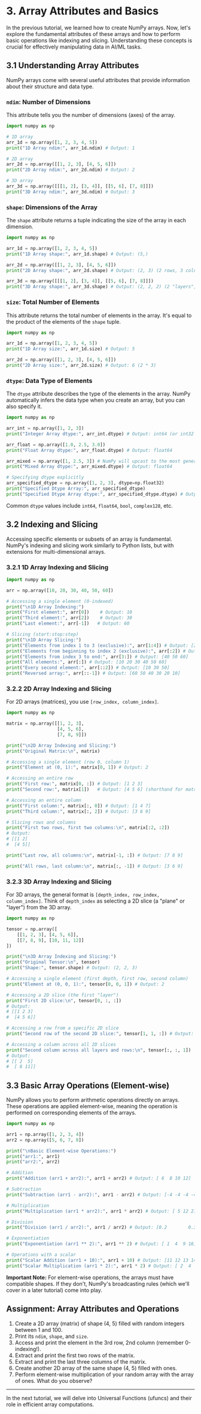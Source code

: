 # 3. Array Attributes and Basics

In the previous tutorial, we learned how to create NumPy arrays. Now, let's explore the fundamental attributes of these arrays and how to perform basic operations like indexing and slicing. Understanding these concepts is crucial for effectively manipulating data in AI/ML tasks.

## 3.1 Understanding Array Attributes

NumPy arrays come with several useful attributes that provide information about their structure and data type.

### `ndim`: Number of Dimensions

This attribute tells you the number of dimensions (axes) of the array.

```python
import numpy as np

# 1D array
arr_1d = np.array([1, 2, 3, 4, 5])
print("1D Array ndim:", arr_1d.ndim) # Output: 1

# 2D array
arr_2d = np.array([[1, 2, 3], [4, 5, 6]])
print("2D Array ndim:", arr_2d.ndim) # Output: 2

# 3D array
arr_3d = np.array([[[1, 2], [3, 4]], [[5, 6], [7, 8]]])
print("3D Array ndim:", arr_3d.ndim) # Output: 3
```

### `shape`: Dimensions of the Array

The `shape` attribute returns a tuple indicating the size of the array in each dimension.

```python
import numpy as np

arr_1d = np.array([1, 2, 3, 4, 5])
print("1D Array shape:", arr_1d.shape) # Output: (5,)

arr_2d = np.array([[1, 2, 3], [4, 5, 6]])
print("2D Array shape:", arr_2d.shape) # Output: (2, 3) (2 rows, 3 columns)

arr_3d = np.array([[[1, 2], [3, 4]], [[5, 6], [7, 8]]])
print("3D Array shape:", arr_3d.shape) # Output: (2, 2, 2) (2 "layers", 2 rows, 2 columns)
```

### `size`: Total Number of Elements

This attribute returns the total number of elements in the array. It's equal to the product of the elements of the `shape` tuple.

```python
import numpy as np

arr_1d = np.array([1, 2, 3, 4, 5])
print("1D Array size:", arr_1d.size) # Output: 5

arr_2d = np.array([[1, 2, 3], [4, 5, 6]])
print("2D Array size:", arr_2d.size) # Output: 6 (2 * 3)
```

### `dtype`: Data Type of Elements

The `dtype` attribute describes the type of the elements in the array. NumPy automatically infers the data type when you create an array, but you can also specify it.

```python
import numpy as np

arr_int = np.array([1, 2, 3])
print("Integer Array dtype:", arr_int.dtype) # Output: int64 (or int32 depending on system)

arr_float = np.array([1.0, 2.5, 3.0])
print("Float Array dtype:", arr_float.dtype) # Output: float64

arr_mixed = np.array([1, 2.5, 3]) # NumPy will upcast to the most general type
print("Mixed Array dtype:", arr_mixed.dtype) # Output: float64

# Specifying dtype explicitly
arr_specified_dtype = np.array([1, 2, 3], dtype=np.float32)
print("Specified Dtype Array:", arr_specified_dtype)
print("Specified Dtype Array dtype:", arr_specified_dtype.dtype) # Output: float32
```

Common `dtype` values include `int64`, `float64`, `bool`, `complex128`, etc.

## 3.2 Indexing and Slicing

Accessing specific elements or subsets of an array is fundamental. NumPy's indexing and slicing work similarly to Python lists, but with extensions for multi-dimensional arrays.

### 3.2.1 1D Array Indexing and Slicing

```python
import numpy as np

arr = np.array([10, 20, 30, 40, 50, 60])

# Accessing a single element (0-indexed)
print("\n1D Array Indexing:")
print("First element:", arr[0])    # Output: 10
print("Third element:", arr[2])    # Output: 30
print("Last element:", arr[-1])   # Output: 60

# Slicing (start:stop:step)
print("\n1D Array Slicing:")
print("Elements from index 1 to 3 (exclusive):", arr[1:4]) # Output: [20 30 40]
print("Elements from beginning to index 2 (exclusive):", arr[:2]) # Output: [10 20]
print("Elements from index 3 to end:", arr[3:]) # Output: [40 50 60]
print("All elements:", arr[:]) # Output: [10 20 30 40 50 60]
print("Every second element:", arr[::2]) # Output: [10 30 50]
print("Reversed array:", arr[::-1]) # Output: [60 50 40 30 20 10]
```

### 3.2.2 2D Array Indexing and Slicing

For 2D arrays (matrices), you use `[row_index, column_index]`.

```python
import numpy as np

matrix = np.array([[1, 2, 3],
                   [4, 5, 6],
                   [7, 8, 9]])

print("\n2D Array Indexing and Slicing:")
print("Original Matrix:\n", matrix)

# Accessing a single element (row 0, column 1)
print("Element at (0, 1):", matrix[0, 1]) # Output: 2

# Accessing an entire row
print("First row:", matrix[0, :]) # Output: [1 2 3]
print("Second row:", matrix[1])   # Output: [4 5 6] (shorthand for matrix[1, :])

# Accessing an entire column
print("First column:", matrix[:, 0]) # Output: [1 4 7]
print("Third column:", matrix[:, 2]) # Output: [3 6 9]

# Slicing rows and columns
print("First two rows, first two columns:\n", matrix[:2, :2])
# Output:
# [[1 2]
#  [4 5]]

print("Last row, all columns:\n", matrix[-1, :]) # Output: [7 8 9]

print("All rows, last column:\n", matrix[:, -1]) # Output: [3 6 9]
```

### 3.2.3 3D Array Indexing and Slicing

For 3D arrays, the general format is `[depth_index, row_index, column_index]`. Think of `depth_index` as selecting a 2D slice (a "plane" or "layer") from the 3D array.

```python
import numpy as np

tensor = np.array([
    [[1, 2, 3], [4, 5, 6]],
    [[7, 8, 9], [10, 11, 12]]
])

print("\n3D Array Indexing and Slicing:")
print("Original Tensor:\n", tensor)
print("Shape:", tensor.shape) # Output: (2, 2, 3)

# Accessing a single element (first depth, first row, second column)
print("Element at (0, 0, 1):", tensor[0, 0, 1]) # Output: 2

# Accessing a 2D slice (the first "layer")
print("First 2D slice:\n", tensor[0, :, :])
# Output:
# [[1 2 3]
#  [4 5 6]]

# Accessing a row from a specific 2D slice
print("Second row of the second 2D slice:", tensor[1, 1, :]) # Output: [10 11 12]

# Accessing a column across all 2D slices
print("Second column across all layers and rows:\n", tensor[:, :, 1])
# Output:
# [[ 2  5]
#  [ 8 11]]
```

## 3.3 Basic Array Operations (Element-wise)

NumPy allows you to perform arithmetic operations directly on arrays. These operations are applied element-wise, meaning the operation is performed on corresponding elements of the arrays.

```python
import numpy as np

arr1 = np.array([1, 2, 3, 4])
arr2 = np.array([5, 6, 7, 8])

print("\nBasic Element-wise Operations:")
print("arr1:", arr1)
print("arr2:", arr2)

# Addition
print("Addition (arr1 + arr2):", arr1 + arr2) # Output: [ 6  8 10 12]

# Subtraction
print("Subtraction (arr1 - arr2):", arr1 - arr2) # Output: [-4 -4 -4 -4]

# Multiplication
print("Multiplication (arr1 * arr2):", arr1 * arr2) # Output: [ 5 12 21 32]

# Division
print("Division (arr1 / arr2):", arr1 / arr2) # Output: [0.2        0.33333333 0.42857143 0.5       ]

# Exponentiation
print("Exponentiation (arr1 ** 2):", arr1 ** 2) # Output: [ 1  4  9 16]

# Operations with a scalar
print("Scalar Addition (arr1 + 10):", arr1 + 10) # Output: [11 12 13 14]
print("Scalar Multiplication (arr1 * 2):", arr1 * 2) # Output: [ 2  4  6  8]
```

**Important Note:** For element-wise operations, the arrays must have compatible shapes. If they don't, NumPy's broadcasting rules (which we'll cover in a later tutorial) come into play.

## Assignment: Array Attributes and Operations

1.  Create a 2D array (matrix) of shape (4, 5) filled with random integers between 1 and 100.
2.  Print its `ndim`, `shape`, and `size`.
3.  Access and print the element in the 3rd row, 2nd column (remember 0-indexing!).
4.  Extract and print the first two rows of the matrix.
5.  Extract and print the last three columns of the matrix.
6.  Create another 2D array of the same shape (4, 5) filled with ones.
7.  Perform element-wise multiplication of your random array with the array of ones. What do you observe?

---

In the next tutorial, we will delve into Universal Functions (ufuncs) and their role in efficient array computations.
